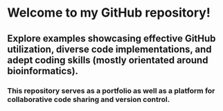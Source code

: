 # Welcome to my GitHub repository!
## Explore examples showcasing effective GitHub utilization, diverse code implementations, and adept coding skills (mostly orientated around bioinformatics).
### This repository serves as a portfolio as well as a platform for collaborative code sharing and version control.

